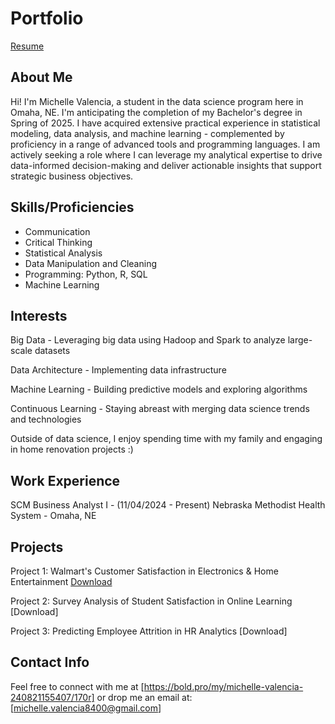 # Portfolio  
[Resume](https://github.com/mivalenc/datagirl.github.io/blob/main/Michelle_Valencia_Github.pdf)

## About Me

Hi! I'm Michelle Valencia, a student in the data science program here in Omaha, NE. 
I'm anticipating the completion of my Bachelor's degree in Spring of 2025. 
I have acquired extensive practical experience in statistical modeling, data analysis, 
and machine learning - complemented by proficiency in a range of advanced tools and programming languages. 
I am actively seeking a role where I can leverage my analytical expertise to drive data-informed 
decision-making and deliver actionable insights that support strategic business objectives. 

## Skills/Proficiencies

- Communication
- Critical Thinking
- Statistical Analysis
- Data Manipulation and Cleaning
- Programming: Python, R, SQL
- Machine Learning

## Interests

Big Data - Leveraging big data using Hadoop and Spark to analyze large-scale datasets

Data Architecture - Implementing data infrastructure

Machine Learning - Building predictive models and exploring algorithms

Continuous Learning - Staying abreast with merging data science trends and technologies

Outside of data science, I enjoy spending time with my family and engaging in home renovation projects :) 
## Work Experience

SCM Business Analyst I - (11/04/2024 - Present) Nebraska Methodist Health System - Omaha, NE

## Projects

Project 1: Walmart's Customer Satisfaction in Electronics & Home Entertainment [Download](https://github.com/mivalenc/datagirl.github.io/issues/2)

Project 2: Survey Analysis of Student Satisfaction in Online Learning [Download]

Project 3: Predicting Employee Attrition in HR Analytics [Download]

## Contact Info

Feel free to connect with me at [https://bold.pro/my/michelle-valencia-240821155407/170r] or drop me an email at: [michelle.valencia8400@gmail.com]
